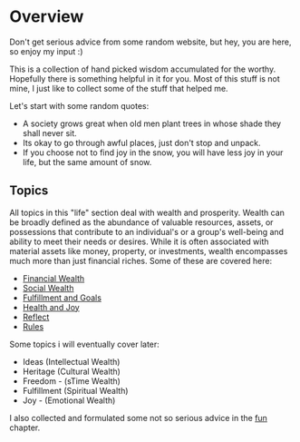 # Overview

Don't get serious advice from some random website, but hey, you are here, so enjoy my input :)

This is a collection of hand picked wisdom accumulated for the worthy. Hopefully there is something helpful in it for you. Most of this stuff is not mine, I just like to collect some of the stuff that helped me.

Let's start with some random quotes:

- A society grows great when old men plant trees in whose shade they shall never sit.
- Its okay to go through awful places, just don't stop and unpack.
- If you choose not to find joy in the snow, you will have less joy in your life, but the same amount of snow.

## Topics

All topics in this "life" section deal with wealth and prosperity. Wealth can be broadly defined as the abundance of valuable resources, assets, or possessions that contribute to an individual's or a group's well-being and ability to meet their needs or desires. While it is often associated with material assets like money, property, or investments, wealth encompasses much more than just financial riches. Some of these are covered here:

- [Financial Wealth](/about/life/finances)
- [Social Wealth](/about/life/social)
- [Fulfillment and Goals](/about/life/goals)
- [Health and Joy](/about/life/health)
- [Reflect](/about/life/reflect)
- [Rules](/about/life/rules)

Some topics i will eventually cover later:

- Ideas (Intellectual Wealth)
- Heritage (Cultural Wealth)
- Freedom - (sTime Wealth)
- Fulfillment (Spiritual Wealth)
- Joy - (Emotional Wealth)

I also collected and formulated some not so serious advice in the [fun](/about/life/fun) chapter.
